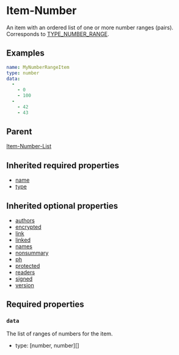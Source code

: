 <!--
   Copyright 2023 HCL America, Inc.

   Licensed under the Apache License, Version 2.0 (the "License"); you may not
   use this file except in compliance with the License. You may obtain a copy of
   the License at

       http://www.apache.org/licenses/LICENSE-2.0

   Unless required by applicable law or agreed to in writing, software
   distributed under the License is distributed on an "AS IS" BASIS, WITHOUT
   WARRANTIES OR CONDITIONS OF ANY KIND, either express or implied. See the
   License for the specific language governing permissions and limitations under
   the License.
-->

# Item-Number

An item with an ordered list of one or more number ranges (pairs). Corresponds
to
[TYPE_NUMBER_RANGE](https://opensource.hcltechsw.com/domino-c-api-docs/reference/Symb/TYPE_xxx%20%5BNUMBER_RANGE%5D/).

## Examples
```yaml
name: MyNumberRangeItem
type: number
data:
  -
    - 0
    - 100
  -
    - 42
    - 43
```

## Parent
[Item-Number-List](./item-number-v1.md)

## Inherited required properties
* [name](./item-v1.md#name)
* [type](./item-list-v1.md#name)

## Inherited optional properties
* [authors](./item-v1.md#authors)
* [encrypted](./item-v1.md#encrypted)
* [link](./item-v1.md#link)
* [linked](./item-v1.md#linked)
* [names](./item-v1.md#names)
* [nonsummary](./item-v1.md#nonsummary)
* [ph](./item-v1.md#ph)
* [protected](./item-v1.md#protected)
* [readers](./item-v1.md#readers)
* [signed](./item-v1.md#signed)
* [version](./item-v1.md#version)

## Required properties

### `data`
The list of ranges of numbers for the item.
* type: [number, number][]

